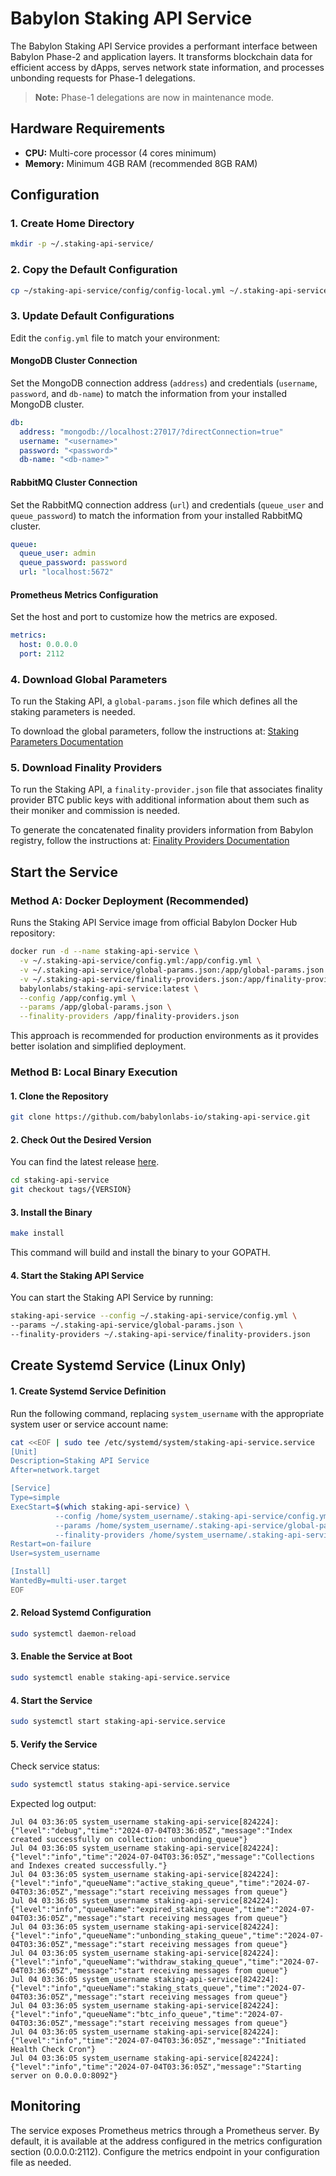 # Babylon Staking API Service

The Babylon Staking API Service provides a performant interface between Babylon Phase-2 and application layers. It transforms blockchain data for efficient access by dApps, serves network state information, and processes unbonding requests for Phase-1 delegations.

> **Note:** Phase-1 delegations are now in maintenance mode.

## Hardware Requirements

- **CPU:** Multi-core processor (4 cores minimum)
- **Memory:** Minimum 4GB RAM (recommended 8GB RAM)

## Configuration

### 1. Create Home Directory
```bash
mkdir -p ~/.staking-api-service/
```

### 2. Copy the Default Configuration
```bash
cp ~/staking-api-service/config/config-local.yml ~/.staking-api-service/config.yml
```

### 3. Update Default Configurations

Edit the `config.yml` file to match your environment:

#### MongoDB Cluster Connection
Set the MongoDB connection address (`address`) and credentials (`username`, `password`, and `db-name`) to match the information from your installed MongoDB cluster.

```yaml
db:
  address: "mongodb://localhost:27017/?directConnection=true"
  username: "<username>"
  password: "<password>"
  db-name: "<db-name>"
```

#### RabbitMQ Cluster Connection
Set the RabbitMQ connection address (`url`) and credentials (`queue_user` and `queue_password`) to match the information from your installed RabbitMQ cluster.

```yaml
queue:
  queue_user: admin
  queue_password: password
  url: "localhost:5672"
```

#### Prometheus Metrics Configuration
Set the host and port to customize how the metrics are exposed.

```yaml
metrics:
  host: 0.0.0.0
  port: 2112
```

### 4. Download Global Parameters

To run the Staking API, a `global-params.json` file which defines all the staking parameters is needed.

To download the global parameters, follow the instructions at:
[Staking Parameters Documentation](https://docs.babylonlabs.io/docs/user-guides/bitcoin-staking-phase1/backend-deployment/global-params#staking-parameters)

### 5. Download Finality Providers

To run the Staking API, a `finality-provider.json` file that associates finality provider BTC public keys with additional information about them such as their moniker and commission is needed.

To generate the concatenated finality providers information from Babylon registry, follow the instructions at:
[Finality Providers Documentation](https://docs.babylonlabs.io/docs/user-guides/bitcoin-staking-phase1/backend-deployment/global-params#22-generating-concatenated-finality-provider-information)

## Start the Service

### Method A: Docker Deployment (Recommended)

Runs the Staking API Service image from official Babylon Docker Hub repository:

```bash
docker run -d --name staking-api-service \
  -v ~/.staking-api-service/config.yml:/app/config.yml \
  -v ~/.staking-api-service/global-params.json:/app/global-params.json \
  -v ~/.staking-api-service/finality-providers.json:/app/finality-providers.json \
  babylonlabs/staking-api-service:latest \
  --config /app/config.yml \
  --params /app/global-params.json \
  --finality-providers /app/finality-providers.json
```

This approach is recommended for production environments as it provides better isolation and simplified deployment.

### Method B: Local Binary Execution

#### 1. Clone the Repository
```bash
git clone https://github.com/babylonlabs-io/staking-api-service.git
```

#### 2. Check Out the Desired Version
You can find the latest release [here](https://github.com/babylonlabs-io/staking-api-service/releases).

```bash
cd staking-api-service
git checkout tags/{VERSION}
```

#### 3. Install the Binary
```bash
make install
```
This command will build and install the binary to your GOPATH.

#### 4. Start the Staking API Service
You can start the Staking API Service by running:

```bash
staking-api-service --config ~/.staking-api-service/config.yml \
--params ~/.staking-api-service/global-params.json \
--finality-providers ~/.staking-api-service/finality-providers.json
```

## Create Systemd Service (Linux Only)

#### 1. Create Systemd Service Definition
Run the following command, replacing `system_username` with the appropriate system user or service account name:

```bash
cat <<EOF | sudo tee /etc/systemd/system/staking-api-service.service
[Unit]
Description=Staking API Service
After=network.target

[Service]
Type=simple
ExecStart=$(which staking-api-service) \
          --config /home/system_username/.staking-api-service/config.yml \
          --params /home/system_username/.staking-api-service/global-params.json \
          --finality-providers /home/system_username/.staking-api-service/finality-providers.json
Restart=on-failure
User=system_username

[Install]
WantedBy=multi-user.target
EOF
```

#### 2. Reload Systemd Configuration
```bash
sudo systemctl daemon-reload
```

#### 3. Enable the Service at Boot
```bash
sudo systemctl enable staking-api-service.service
```

#### 4. Start the Service
```bash
sudo systemctl start staking-api-service.service
```

#### 5. Verify the Service
Check service status:
```bash
sudo systemctl status staking-api-service.service
```

Expected log output:
```
Jul 04 03:36:05 system_username staking-api-service[824224]: {"level":"debug","time":"2024-07-04T03:36:05Z","message":"Index created successfully on collection: unbonding_queue"}
Jul 04 03:36:05 system_username staking-api-service[824224]: {"level":"info","time":"2024-07-04T03:36:05Z","message":"Collections and Indexes created successfully."}
Jul 04 03:36:05 system_username staking-api-service[824224]: {"level":"info","queueName":"active_staking_queue","time":"2024-07-04T03:36:05Z","message":"start receiving messages from queue"}
Jul 04 03:36:05 system_username staking-api-service[824224]: {"level":"info","queueName":"expired_staking_queue","time":"2024-07-04T03:36:05Z","message":"start receiving messages from queue"}
Jul 04 03:36:05 system_username staking-api-service[824224]: {"level":"info","queueName":"unbonding_staking_queue","time":"2024-07-04T03:36:05Z","message":"start receiving messages from queue"}
Jul 04 03:36:05 system_username staking-api-service[824224]: {"level":"info","queueName":"withdraw_staking_queue","time":"2024-07-04T03:36:05Z","message":"start receiving messages from queue"}
Jul 04 03:36:05 system_username staking-api-service[824224]: {"level":"info","queueName":"staking_stats_queue","time":"2024-07-04T03:36:05Z","message":"start receiving messages from queue"}
Jul 04 03:36:05 system_username staking-api-service[824224]: {"level":"info","queueName":"btc_info_queue","time":"2024-07-04T03:36:05Z","message":"start receiving messages from queue"}
Jul 04 03:36:05 system_username staking-api-service[824224]: {"level":"info","time":"2024-07-04T03:36:05Z","message":"Initiated Health Check Cron"}
Jul 04 03:36:05 system_username staking-api-service[824224]: {"level":"info","time":"2024-07-04T03:36:05Z","message":"Starting server on 0.0.0.0:8092"}
```

## Monitoring

The service exposes Prometheus metrics through a Prometheus server. By default, it is available at the address configured in the metrics configuration section (0.0.0.0:2112). Configure the metrics endpoint in your configuration file as needed.